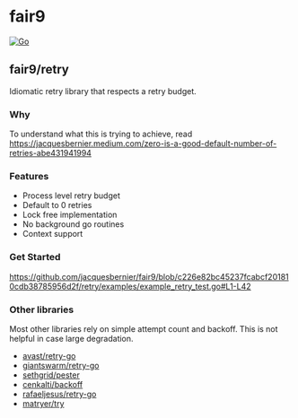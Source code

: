 # fair9
[![Go](https://github.com/jacquesbernier/fair9/actions/workflows/go.yml/badge.svg?branch=main)](https://github.com/jacquesbernier/fair9/actions/workflows/go.yml)

## fair9/retry

Idiomatic retry library that respects a retry budget.

### Why

To understand what this is trying to achieve, read https://jacquesbernier.medium.com/zero-is-a-good-default-number-of-retries-abe431941994

### Features

* Process level retry budget
* Default to 0 retries
* Lock free implementation
* No background go routines
* Context support

### Get Started

https://github.com/jacquesbernier/fair9/blob/c226e82bc45237fcabcf201810cdb38785956d2f/retry/examples/example_retry_test.go#L1-L42


### Other libraries

Most other libraries rely on simple attempt count and backoff. This is not helpful in case large degradation.

* [avast/retry-go](https://github.com/avast/retry-go)
* [giantswarm/retry-go](https://github.com/giantswarm/retry-go)
* [sethgrid/pester](https://github.com/sethgrid/pester)
* [cenkalti/backoff](https://github.com/cenkalti/backoff)
* [rafaeljesus/retry-go](https://github.com/rafaeljesus/retry-go)
* [matryer/try](https://github.com/matryer/try)

